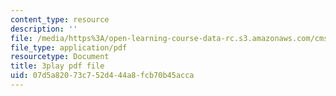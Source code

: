 ```yaml
---
content_type: resource
description: ''
file: /media/https%3A/open-learning-course-data-rc.s3.amazonaws.com/cms-608-game-design-fall-2010/07d5a82073c752d444a8fcb70b45acca_68572.pdf
file_type: application/pdf
resourcetype: Document
title: 3play pdf file
uid: 07d5a820-73c7-52d4-44a8-fcb70b45acca
---
```

